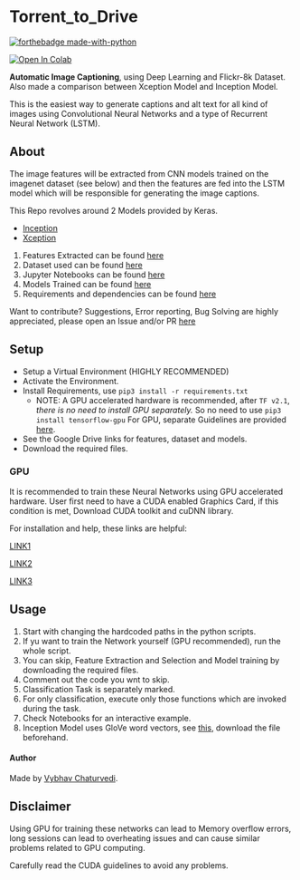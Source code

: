 # Torrent_to_Drive

[![forthebadge made-with-python](http://ForTheBadge.com/images/badges/made-with-python.svg)](https://www.python.org/)


[![Open In Colab](https://colab.research.google.com/assets/colab-badge.svg)](https://colab.research.google.com/drive/1oSUxHpz6UIEhtGjOw_SCAYWxYodwCYpf)

**Automatic Image Captioning**, using Deep Learning and Flickr-8k Dataset.
Also made a comparison between Xception Model and Inception Model.

This is the easiest way to generate captions and alt text for all kind of images using
Convolutional Neural Networks and a type of Recurrent Neural Network (LSTM).

## About

The image features will be extracted from CNN models trained on the imagenet dataset (see below)
and then the features are fed into the LSTM model which will be responsible for generating the image captions.

This Repo revolves around 2 Models provided by Keras.

- [Inception](https://keras.io/api/applications/inceptionv3/)
- [Xception](https://keras.io/api/applications/xception/)

1. Features Extracted can be found [here](Features)
1. Dataset used can be found [here](Dataset)
1. Jupyter Notebooks can be found [here](Notebook)
1. Models Trained can be found [here](Model)
1. Requirements and dependencies can be found [here](requirements.txt)

Want to contribute? Suggestions, Error reporting, Bug Solving are highly
appreciated, please open an Issue and/or PR
[here](https://github.com/vybhav72954/Automated_Image_Captioning)

## Setup 

- Setup a Virtual Environment (HIGHLY RECOMMENDED)
- Activate the Environment.
- Install Requirements, use `pip3 install -r requirements.txt`
  - NOTE: A GPU accelerated hardware is recommended, after `TF v2.1`,
    _there is no need to install GPU separately._ So no need to use `pip3 install tensorflow-gpu`
    For GPU, separate Guidelines are provided [here](#GPU).
- See the Google Drive links for features, dataset and models.
- Download the required files.

### GPU

It is recommended to train these Neural Networks using GPU accelerated hardware.
User first need to have a CUDA enabled Graphics Card, if this condition is met, Download CUDA toolkit and cuDNN library.

For installation and help, these links are helpful:

[LINK1](https://docs.nvidia.com/cuda/cuda-installation-guide-microsoft-windows/index.html)

[LINK2](https://docs.nvidia.com/deeplearning/cudnn/install-guide/index.html)

[LINK3](https://medium.com/swlh/cuda-installation-in-windows-2020-638b008b4639)


## Usage

1. Start with changing the hardcoded paths in the python scripts.
2. If yu want to train the Network yourself (GPU recommended), run the whole script.
3. You can skip, Feature Extraction and Selection and Model training by downloading the required files.
4. Comment out the code you wnt to skip.
5. Classification Task is separately marked.
6. For only classification, execute only those functions which are invoked during the task.
7. Check Notebooks for an interactive example.
8. Inception Model uses GloVe word vectors, see [this](Model/README.md), download  the file beforehand.


#### Author
Made by [Vybhav Chaturvedi](https://www.linkedin.com/in/vybhav-chaturvedi-0ba82614a/).

## Disclaimer

Using GPU for training these networks can lead to Memory overflow errors,
long sessions can lead to overheating issues and can cause similar problems related to GPU computing.

Carefully read the CUDA guidelines to avoid any problems.
